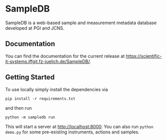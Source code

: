 # SampleDB

SampleDB is a web-based sample and measurement metadata database developed at PGI and JCNS.

## Documentation

You can find the documentation for the current release at https://scientific-it-systems.iffgit.fz-juelich.de/SampleDB/.

## Getting Started

To use locally simply install the dependencies via

```
pip install -r requirements.txt
```

and then run

```
python -m sampledb run
```

This will start a server at [http://localhost:8000](http://localhost:8000). You can also run `python demo.py` for some pre-existing instruments, actions and samples.
